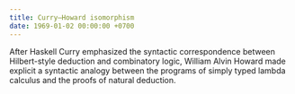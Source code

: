 ```yaml
---
title: Curry–Howard isomorphism
date: 1969-01-02 00:00:00 +0700
---
```


After Haskell Curry emphasized the syntactic correspondence between Hilbert-style deduction and combinatory logic, William Alvin Howard made explicit a syntactic analogy between the programs of simply typed lambda calculus and the proofs of natural deduction.
